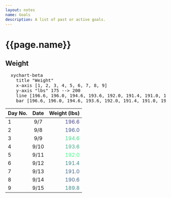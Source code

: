 ```yaml
---
layout: notes
name: Goals
description: A list of past or active goals.
---
```

<h1>{{page.name}}</h1>


<h2>Weight</h2>
  
<pre class="mermaid" >
  xychart-beta
    title "Weight" 
    x-axis [1, 2, 3, 4, 5, 6, 7, 8, 9] 
    y-axis "lbs" 175 --> 200
    line [196.6, 196.0, 194.6, 193.6, 192.0, 191.4, 191.0, 190.6, 189.8]
    bar [196.6, 196.0, 194.6, 193.6, 192.0, 191.4, 191.0, 190.6, 189.8]
</pre>
  
|Day No.|Date|Weight (lbs)|
|:---|:---:|---:|
|1|9/7|<font color="444488"> 196.6</font>|
|2|9/8|<font color="445888"> 196.0</font>|
|3|9/9|<font color="#44D888">194.6</font>|
|4|9/10|<font color="#44A888">193.6</font>|
|5|9/11|<font color="#44F888">192.0</font>|
|6|9/12|<font color="#448888">191.4</font>|
|7|9/13|<font color="#446888">191.0</font>|
|8|9/14|<font color="#446888">190.6</font>|
|9|9/15|<font color="#448888">189.8</font>|
